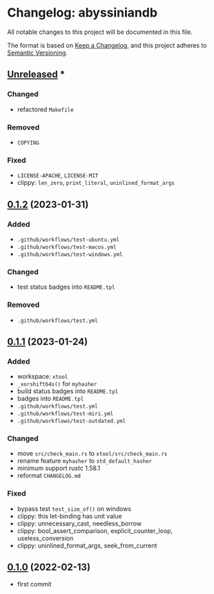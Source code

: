 # Changelog: abyssiniandb

All notable changes to this project will be documented in this file.

The format is based on [Keep a Changelog](https://keepachangelog.com/en/1.0.0/),
and this project adheres to [Semantic Versioning](https://semver.org/spec/v2.0.0.html).

## [Unreleased] *
### Changed
* refactored `Makefile`

### Removed
* `COPYING`

### Fixed
* `LICENSE-APACHE`, `LICENSE-MIT`
* clippy: `len_zero`, `print_literal`, `uninlined_format_args`


## [0.1.2] (2023-01-31)
### Added
* `.github/workflows/test-ubuntu.yml`
* `.github/workflows/test-macos.yml`
* `.github/workflows/test-windows.yml`

### Changed
* test status badges into `README.tpl`

### Removed
* `.github/workflows/test.yml`

## [0.1.1] (2023-01-24)
### Added
* workspace: `xtool`
* `_xorshift64s()` for `myhasher`
* build status badges into `README.tpl`
* badges into `README.tpl`
* `.github/workflows/test.yml`
* `.github/workflows/test-miri.yml`
* `.github/workflows/test-outdated.yml`

### Changed
* move `src/check_main.rs` to `xtool/src/check_main.rs`
* rename feature `myhasher` to `std_default_hasher`
* minimum support rustc 1.58.1
* reformat `CHANGELOG.md`

### Fixed
* bypass test `test_size_of()` on windows
* clippy: this let-binding has unit value
* clippy: unnecessary\_cast, needless\_borrow
* clippy: bool\_assert\_comparison, explicit\_counter\_loop, useless\_conversion
* clippy: uninlined\_format\_args, seek\_from\_current

## [0.1.0] (2022-02-13)
* first commit

[Unreleased]: https://github.com/aki-akaguma/abyssiniandb/compare/v0.1.2..HEAD
[0.1.2]: https://github.com/aki-akaguma/abyssiniandb/releases/tag/v0.1.1..v0.1.2
[0.1.1]: https://github.com/aki-akaguma/abyssiniandb/releases/tag/v0.1.0..v0.1.1
[0.1.0]: https://github.com/aki-akaguma/abyssiniandb/releases/tag/v0.1.0
